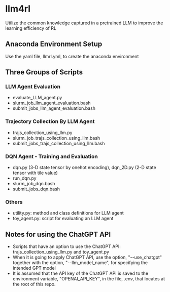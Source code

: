 # llm4rl
Utilize the common knowledge captured in a pretrained LLM to improve the learning efficiency of RL

## Anaconda Environment Setup
Use the yaml file, llmrl.yml, to create the anaconda environment

## Three Groups of Scripts
### LLM Agent Evaluation
- evaluate_LLM_agent.py
- slurm_job_llm_agent_evaluation.bash
- submit_jobs_llm_agent_evaluation.bash
### Trajectory Collection By LLM Agent
- trajs_collection_using_llm.py
- slurm_job_trajs_collection_using_llm.bash
- submit_jobs_trajs_collection_using_llm.bash
### DQN Agent - Training and Evaluation
- dqn.py (3-D state tensor by onehot encoding), dqn_2D.py (2-D state tensor with tile value)
- run_dqn.py
- slurm_job_dqn.bash
- submit_jobs_dqn.bash
### Others
- utility.py: method and class definitions for LLM agent
- toy_agent.py: script for evaluating an LLM agent

## Notes for using the ChatGPT API
- Scripts that have an option to use the ChatGPT API: trajs_collection_using_llm.py and toy_agent.py
- When it is going to apply ChatGPT API, use the option, "--use_chatgpt" together with the option, "--llm_model_name", for specifying the intended GPT model
- It is assumed that the API key of the ChatGPT API is saved to the environment variable, "OPENAI_API_KEY", in the file, .env, that locates at the root of this repo.
